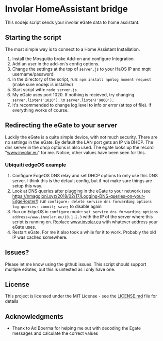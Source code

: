 # Involar HomeAssistant bridge

This nodejs script sends your involar eGate data to home assistant.

## Starting the script
The most simple way is to connect to a Home Assistant Installation.
1. Install the Mosquitto broke Add-on and configure Integration.
2. Add an user in the add-on's config options.
3. Change the settings at the top of `server.js` to your HaOS IP and mqtt username/password
4. In the directory of the script, run: `npm install npmlog moment request` (make sure nodejs is installed)
5. Start script with: `node server.js`
6. My eGate uses port 1020. If nothing is recieved, try changing `server.listen('1020');` to `server.listen('9800');`
7. It's recommended to change log.level to info or error (at top of file). If everything works of course.

## Redirecting the eGate to your server
Luckily the eGate is a quite simple device, with not much security.
There are no settings in the eGate. By default the LAN port gets an IP via DHCP.
The dns server in the dhcp options is also used. The egate looks up the record "www.involar.eu" for me.
Notice, other values have been seen for this.

### Ubiquiti edgeOS example
1. Configure EdgeOS DNS relay and set DHCP options to only use this DNS server. I think this is the default config, but if not make sure things are setup this way.
2. Look at DNS queries after plugging in the eGate to your network (see https://nmaggioni.xyz/2018/02/17/Logging-DNS-queries-on-your-EdgeRouter/)
run `configure; delete service dns forwarding options log-queries; commit; save;` to disable again
3. Run on EdgeOS in `configure` mode: `set service dns forwarding options address=/www.involar.eu/10.1.2.3` with the IP of the server where this script is running on. Replace www.involar.eu with whatever address your eGate uses.
4. Restart eGate. For me it also took a while for it to work. Probably the old IP was cached somewhere.

## Issues?
Please let me know using the github issues.
This script should support multiple eGates, but this is untested as i only have one.


## License

This project is licensed under the MIT License - see the [LICENSE.md](LICENSE.md) file for details

## Acknowledgments

* Thanx to Ad Boerma for helping me out with decoding the Egate messages and calculate the correct values
